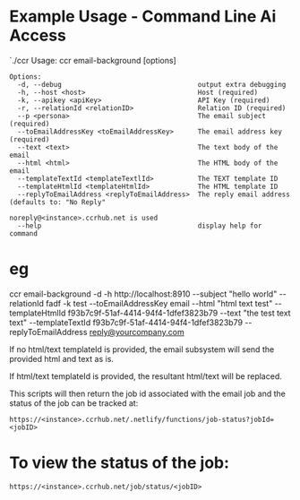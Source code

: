 # Example Usage - Command Line Ai Access
  `./ccr
    Usage: ccr email-background [options]

    Options:
      -d, --debug                                  output extra debugging
      -h, --host <host>                            Host (required)
      -k, --apikey <apiKey>                        API Key (required)
      -r, --relationId <relationID>                Relation ID (required)
      --p <persona>                                The email subject (required)
      --toEmailAddressKey <toEmailAddressKey>      The email address key (required)
      --text <text>                                The text body of the email
      --html <html>                                The HTML body of the email
      --templateTextId <templateTextlId>           The TEXT template ID
      --templateHtmlId <templateHtmlId>            The HTML template ID
      --replyToEmailAddress <replyToEmailAddress>  The reply email address (defaults to: "No Reply"
                                                   noreply@<instance>.ccrhub.net is used
      --help                                       display help for command
# eg
ccr email-background -d -h http://localhost:8910 --subject "hello world" --relationId fadf -k test --toEmailAddressKey email --html "html text test" --templateHtmlId f93b7c9f-51af-4414-94f4-1dfef3823b79 --text "the test text text" --templateTextId f93b7c9f-51af-4414-94f4-1dfef3823b79 --replyToEmailAddress reply@yourcompany.com


If no html/text templateId is provided, the email subsystem will send the provided html and text as is.

If html/text templateId is provided, the resultant html/text will be replaced.



This scripts will then return the job id associated with the email job and the status of the job can be tracked at:

`https://<instance>.ccrhub.net/.netlify/functions/job-status?jobId=<jobID>`

# To view the status of the job:

`https://<instance>.ccrhub.net/job/status/<jobID>`
